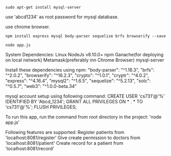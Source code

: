 `sudo apt-get install mysql-server`

use 'abcd1234' as root password for mysql database.

use chrome browser.

`npm install express mysql body-parser sequelize brfs browserify --save`

`node app.js`

System Dependencies:
    Linux
    NodeJs v8.10.0+
    npm
    Ganache(for deploying on local network)
    Metamask(preferably inn Chrome Browser)
    mysql-server

Install these dependencies using npm:
    "body-parser": "^1.18.3",
    "brfs": "^2.0.2",
    "browserify": "^16.2.3",
    "crypto": "^1.0.1",
    "cryptr": "^4.0.2",
    "express": "^4.16.4",
    "mysql2": "^1.6.5",
    "sequelize": "^5.2.13",
    "solc": "^0.5.7",
    "web3": "^1.0.0-beta.34"

mysql account setup using following command:
    CREATE USER 'cs731'@'%' IDENTIFIED BY 'Abcd_1234';
    GRANT ALL PRIVILEGES ON * . * TO 'cs731'@'%';
    FLUSH PRIVILEGES;

To run this app, run the command from root directory in the project:
    'node app.js'

Following features are supported:
    Register patients from 'localhost:8081/register'
    Give create permission to doctors from 'localhost:8081/patient'
    Create record for a patient from 'localhost:8081/record'
    


